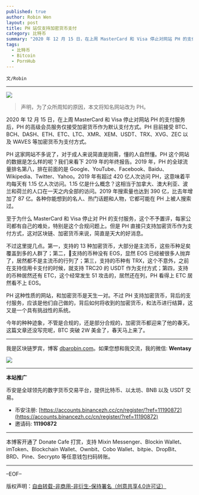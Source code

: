 ```yaml
---
published: true
author: Robin Wen
layout: post
title: PH 站仅支持加密货币支付
category: 比特币
summary: "2020 年 12 月 15 日，在上周 MasterCard 和 Visa 停止对网站 PH 的支付服务后，PH 的高级会员服务仅接受加密货币作为默认支付方式。PH 目前接受 BTC、BCH、DASH、ETH、ETC、LTC、XMR、XEM、USDT、TRX、XVG、ZEC 以及 WAVES 等加密货币为支付方式。今年的种种迹象，不管是合规的，还是部分合规的，加密货币都迎来了他的春天。这篇文章还没写完呢，BTC 突破 2W 美金了，春天马上来了。"
tags:
  - 比特币
  - Bitcoin
  - PornHub
---
```


`文/Robin`

***

![](https://cdn.dbarobin.com/llwpv6g.png)

> 声明，为了众所周知的原因，本文将知名网站改为 PH。

2020 年 12 月 15 日，在上周 MasterCard 和 Visa 停止对网站 PH 的支付服务后，PH 的高级会员服务仅接受加密货币作为默认支付方式。PH 目前接受 BTC、BCH、DASH、ETH、ETC、LTC、XMR、XEM、USDT、TRX、XVG、ZEC 以及 WAVES 等加密货币为支付方式。

PH 这家网站不多说了，对于成人来说简直是刚需，懂的人自然懂。PH 这个网站的数据是怎么样的呢？我们来看下 2019 年的年终报告。2019 年，PH 的全球流量排名第八，排在前面的是 Google、YouTube、Facebook、Baidu、Wikipedia、Twitter、Yahoo。2019 年有超过 420 亿人次访问 PH，这意味着平均每天有 1.15 亿人次访问。1.15 亿是什么概念？这相当于加拿大、澳大利亚、波兰和荷兰的人口在一天之内全部的访问。2019 年搜索量也达到 390 亿，比去年增加了 87 亿。各种你能想到的名人、热门话题和人物，它都可能在 PH 上被人搜索过。

至于为什么 MasterCard 和 Visa 停止对 PH 的支付服务，这个不予置评，每家公司都有自己的难处，特别是这个合规问题上。但是 PH 直接只支持加密货币作为支付方式，这对区块链、加密货币来说，简直是天大的好消息。

不过这里提几点。第一，支持的 13 种加密货币，大部分是主流币，这些币种足矣覆盖到多的人群了；第二，支持的币种没有 EOS，显然 EOS 已经被很多人抛弃了，居然都不是主流币的行列了；第三，支持的币种有 TRX，这个不意外，之前在支持信用卡支付的时候，就支持 TRC20 的 USDT 作为支付方式；第四，支持的币种居然还有 ETC，这个经常发生 51 攻击的，居然还在列，PH 看得上 ETC 居然看不上 EOS。

PH 这种性质的网站，和加密货币是天生一对。不过 PH 支持加密货币，背后的支付服务，应该是他们自己做的，背后如何将收到的加密货币，和法币进行结算，这又是一个具有挑战性的系统。

今年的种种迹象，不管是合规的，还是部分合规的，加密货币都迎来了他的春天。这篇文章还没写完呢，BTC 突破 2W 美金了，春天马上来了。

***

我是区块链罗宾，博客 [dbarobin.com](https://dbarobin.com/)。如果您想和我交流，我的微信: **Wentasy**

![](https://cdn.dbarobin.com/v4yywe2.png)

***

**本站推广**

币安是全球领先的数字货币交易平台，提供比特币、以太坊、BNB 以及 USDT 交易。

* 币安注册: [https://accounts.binancezh.cc/cn/register/?ref=11190872](https://accounts.binancezh.cc/cn/register/?ref=11190872)
* 邀请码: **11190872**

***

本博客开通了 Donate Cafe 打赏，支持 Mixin Messenger、Blockin Wallet、imToken、Blockchain Wallet、Ownbit、Cobo Wallet、bitpie、DropBit、BRD、Pine、Secrypto 等任意钱包扫码转账。

<center>
    <div class="--donate-button"
         data-button-id="f8b9df0d-af9a-460d-8258-d3f435445075"
    ></div>
</center>

***

–EOF–

版权声明：[自由转载-非商用-非衍生-保持署名（创意共享4.0许可证）](http://creativecommons.org/licenses/by-nc-nd/4.0/deed.zh)